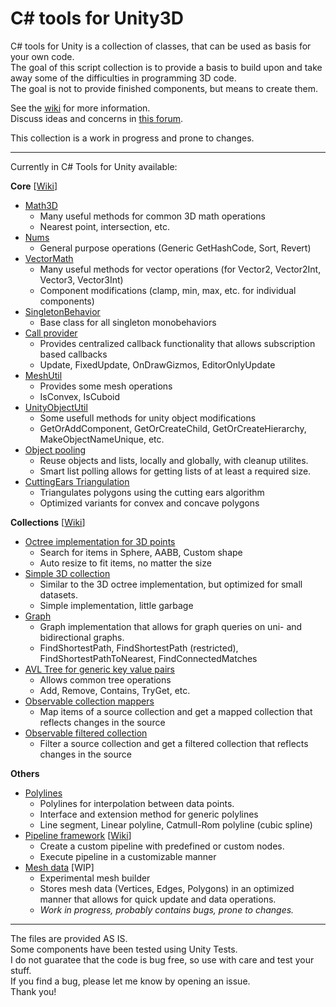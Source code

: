 # C# tools for Unity3D

C# tools for Unity is a collection of classes, that can be used as basis for your own code.  
The goal of this script collection is to provide a basis to build upon and take away some of the difficulties in programming 3D code.  
The goal is not to provide finished components, but means to create them.

See the [wiki](https://github.com/chillersanim/CSharp-Tools-for-Unity3D/wiki) for more information.  
Discuss ideas and concerns in [this forum](https://forum.unity.com/threads/open-source-c-library-for-unity-developers.731399/).

This collection is a work in progress and prone to changes.

----

Currently in C# Tools for Unity available:  

**Core** [[Wiki](https://github.com/chillersanim/CSharp-Tools-for-Unity3D/wiki/Core)] 
 - [Math3D](https://github.com/chillersanim/CSharp-Tools-for-Unity3D/blob/master/Core/Math3D.cs)
   - Many useful methods for common 3D math operations
   - Nearest point, intersection, etc.
 - [Nums](https://github.com/chillersanim/CSharp-Tools-for-Unity3D/blob/master/Core/Nums.cs)
   - General purpose operations (Generic GetHashCode, Sort, Revert)
 - [VectorMath](https://github.com/chillersanim/CSharp-Tools-for-Unity3D/blob/master/Core/VectorMath.cs)
   - Many useful methods for vector operations (for Vector2, Vector2Int, Vector3, Vector3Int)
   - Component modifications (clamp, min, max, etc. for individual components)
 - [SingletonBehavior](https://github.com/chillersanim/CSharp-Tools-for-Unity3D/blob/master/Core/SingletonBehaviour.cs)
   - Base class for all singleton monobehaviors
 - [Call provider](https://github.com/chillersanim/CSharp-Tools-for-Unity3D/blob/master/Core/CallProvider.cs)
   - Provides centralized callback functionality that allows subscription based callbacks
   - Update, FixedUpdate, OnDrawGizmos, EditorOnlyUpdate
 - [MeshUtil](https://github.com/chillersanim/CSharp-Tools-for-Unity3D/blob/master/Core/MeshUtil.cs)
   - Provides some mesh operations
   - IsConvex, IsCuboid
 - [UnityObjectUtil](https://github.com/chillersanim/CSharp-Tools-for-Unity3D/blob/master/Core/UnityObjectUtil.cs)
   - Some usefull methods for unity object modifications
   - GetOrAddComponent, GetOrCreateChild, GetOrCreateHierarchy, MakeObjectNameUnique, etc.
 - [Object pooling](https://github.com/chillersanim/CSharp-Tools-for-Unity3D/tree/master/Core/Pooling)  
   - Reuse objects and lists, locally and globally, with cleanup utilites.
   - Smart list polling allows for getting lists of at least a required size.
 - [CuttingEars Triangulation](https://github.com/chillersanim/CSharp-Tools-for-Unity3D/blob/master/Core/CuttingEar.cs)
   - Triangulates polygons using the cutting ears algorithm
   - Optimized variants for convex and concave polygons

**Collections** [[Wiki](https://github.com/chillersanim/CSharp-Tools-for-Unity3D/wiki/Collections)] 
 - [Octree implementation for 3D points](https://github.com/chillersanim/CSharp-Tools-for-Unity3D/blob/master/Collections/Spatial3DTree.cs)
   - Search for items in Sphere, AABB, Custom shape
   - Auto resize to fit items, no matter the size
 - [Simple 3D collection](https://github.com/chillersanim/CSharp-Tools-for-Unity3D/blob/master/Collections/Simple3DCollection.cs)
   - Similar to the 3D octree implementation, but optimized for small datasets.
   - Simple implementation, little garbage
 - [Graph](https://github.com/chillersanim/CSharp-Tools-for-Unity3D/blob/master/Collections/Graph.cs)
   - Graph implementation that allows for graph queries on uni- and bidirectional graphs.
   - FindShortestPath, FindShortestPath (restricted), FindShortestPathToNearest, FindConnectedMatches
 - [AVL Tree for generic key value pairs](https://github.com/chillersanim/CSharp-Tools-for-Unity3D/blob/master/Collections/AvlTree.cs)
   - Allows common tree operations
   - Add, Remove, Contains, TryGet, etc.
 - [Observable collection mappers](https://github.com/chillersanim/CSharp-Tools-for-Unity3D/blob/master/Collections/ObservableCollectionMapper.cs)
   - Map items of a source collection and get a mapped collection that reflects changes in the source
 - [Observable filtered collection](https://github.com/chillersanim/CSharp-Tools-for-Unity3D/blob/master/Collections/ObservableFilteredCollection.cs)
   - Filter a source collection and get a filtered collection that reflects changes in the source   

**Others**  
 - [Polylines](https://github.com/chillersanim/CSharp-Tools-for-Unity3D/tree/master/Core/Polyline)
   - Polylines for interpolation between data points.
   - Interface and extension method for generic polylines
   - Line segment, Linear polyline, Catmull-Rom polyline (cubic spline)
 - [Pipeline framework](https://github.com/chillersanim/CSharp-Tools-for-Unity3D/tree/master/Pipeline) [[Wiki](https://github.com/chillersanim/CSharp-Tools-for-Unity3D/blob/master/Collections/Simple3DCollection.cs)]
   - Create a custom pipeline with predefined or custom nodes.
   - Execute pipeline in a customizable manner
 - [Mesh data](https://github.com/chillersanim/CSharp-Tools-for-Unity3D/blob/master/Modeling/MeshData.cs) [WIP]
   - Experimental mesh builder
   - Stores mesh data (Vertices, Edges, Polygons) in an optimized manner that allows for quick update and data operations.
   - *Work in progress, probably contains bugs, prone to changes.*
 
----

The files are provided AS IS.  
Some components have been tested using Unity Tests.  
I do not guaratee that the code is bug free, so use with care and test your stuff.  
If you find a bug, please let me know by opening an issue.  
Thank you!
